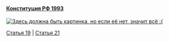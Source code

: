 #### [Конституция РФ 1993](https://lalawland.github.io/eurasia/russia/const)

[![Здесь должна быть картинка, но если её нет, значит всё :(](https://sun9-west.userapi.com/sun9-7/s/v1/ig2/7KoU7kfLxS13mD7sNw7FHTdTLk3nJMeZIY40VxPx3my0Y2KBi8syiFTP67pJgAe5CHzjPzPkqTXSs01K8R3E8EaO.jpg?size=1280x720&quality=95&type=album)](https://sun9-west.userapi.com/sun9-7/s/v1/ig2/7KoU7kfLxS13mD7sNw7FHTdTLk3nJMeZIY40VxPx3my0Y2KBi8syiFTP67pJgAe5CHzjPzPkqTXSs01K8R3E8EaO.jpg?size=1280x720&quality=95&type=album)

[Статья 19](https://lalawland.github.io/eurasia/russia/const/art19) | [Статья 21](https://lalawland.github.io/eurasia/russia/const/art21)
